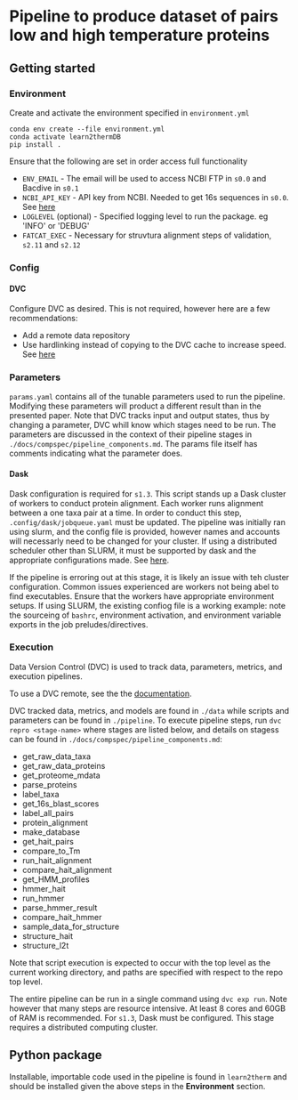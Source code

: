 # Pipeline to produce dataset of pairs low and high temperature proteins

## Getting started
### Environment
Create and activate the environment specified in `environment.yml`

```
conda env create --file environment.yml
conda activate learn2thermDB
pip install .
```

Ensure that the following are set in order access full functionality
- `ENV_EMAIL` - The email will be used to access NCBI FTP in `s0.0` and Bacdive in `s0.1`
- `NCBI_API_KEY` - API key from NCBI. Needed to get 16s sequences in `s0.0`. See [here](https://support.nlm.nih.gov/knowledgebase/article/KA-05317/en-us)
- `LOGLEVEL` (optional) - Specified logging level to run the package. eg 'INFO' or 'DEBUG'
- `FATCAT_EXEC` - Necessary for struvtura alignment steps of validation, `s2.11` and `s2.12`

### Config

#### DVC
Configure DVC as desired. This is not required, however here are a few recommendations:
- Add a remote data repository
- Use hardlinking instead of copying to the DVC cache to increase speed.
See [here](https://dvc.org/doc/command-reference/config)

### Parameters

`params.yaml` contains all of the tunable parameters used to run the pipeline. Modifying these parameters will product a different result than in the presented paper. Note that DVC tracks input and output states, thus by changing a parameter, DVC whill know which stages need to be run. The parameters are discussed in the context of their pipeline stages in `./docs/compspec/pipeline_components.md`. The params file itself has comments indicating what the parameter does.

#### Dask
Dask configuration is required for `s1.3`. This script stands up a Dask cluster of workers to conduct protein alignment. Each worker runs alignment between a one taxa pair at a time. In order to conduct this step, `.config/dask/jobqueue.yaml` must be updated. The pipeline was initially ran using slurm, and the config file is provided, however names and accounts will necessarly need to be changed for your cluster. If using a distributed scheduler other than SLURM, it must be supported by dask and the appropriate configurations made. See [here](https://jobqueue.dask.org/en/latest/api.html).

If the pipeline is erroring out at this stage, it is likely an issue with teh cluster configuration. Common issues experienced are workers not being abel to find executables.
Ensure that the workers have appropriate environment setups. If using SLURM, the existing confiog file is a working example: note the sourceing of `bashrc`, environment activation, and environment variable exports in the job preludes/directives.


### Execution
Data Version Control (DVC) is used to track data, parameters, metrics, and execution pipelines.

To use a DVC remote, see the the [documentation](https://dvc.org/doc/command-reference/remote).

DVC tracked data, metrics, and models are found in `./data` while scripts and parameters can be found in `./pipeline`. To execute pipeline steps, run `dvc repro <stage-name>` where stages are listed below, and details on stagess can be found in `./docs/compspec/pipeline_components.md`:

- get_raw_data_taxa
- get_raw_data_proteins
- get_proteome_mdata
- parse_proteins
- label_taxa
- get_16s_blast_scores
- label_all_pairs
- protein_alignment
- make_database
- get_hait_pairs
- compare_to_Tm
- run_hait_alignment
- compare_hait_alignment
- get_HMM_profiles
- hmmer_hait
- run_hmmer
- parse_hmmer_result
- compare_hait_hmmer
- sample_data_for_structure
- structure_hait
- structure_l2t

Note that script execution is expected to occur with the top level as the current working directory, and paths are specified with respect to the repo top level.

The entire pipeline can be run in a single command using `dvc exp run`. Note however that many steps are resource intensive. At least 8 cores and 60GB of RAM is recommended. For `s1.3`, Dask must be configured. This stage requires a distributed computing cluster.

## Python package
Installable, importable code used in the pipeline is found in `learn2therm` and should be installed given the above steps in the __Environment__ section.


